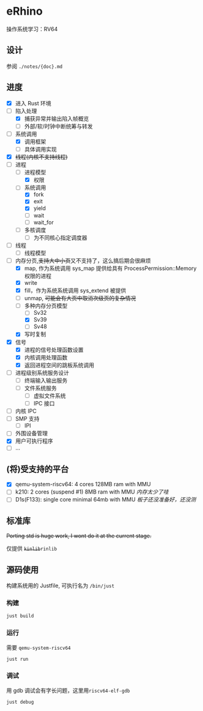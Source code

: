 # eRhino

操作系统学习：RV64

## 设计

参阅 `./notes/{doc}.md`

## 进度

- [x] 进入 Rust 环境
- [ ] 陷入处理
  - [x] 捕获异常并输出陷入帧概览
  - [ ] 外部/软/时钟中断统筹与转发
- [ ] 系统调用
  - [x] 调用框架
  - [ ] 具体调用实现
- [x] ~~线程(内核不支持线程)~~
- [ ] 进程
  - [ ] 进程模型
    - [x] 权限
  - [ ] 系统调用
    - [x] fork
    - [x] exit
    - [x] yield
    - [ ] wait
    - [ ] wait_for
  - [ ] 多核调度
    - [ ] 为不同核心指定调度器
- [ ] 线程
  - [ ] 线程模型
- [ ] 内存分页,~~支持大中小页~~又不支持了，这么搞后期会很麻烦
  - [x] map, 作为系统调用 sys_map 提供给具有 ProcessPermission::Memory 权限的进程
  - [x] write
  - [x] fill，作为系统系统调用 sys_extend 被提供
  - [ ] unmap, ~~可能会有大页中取消次级页的复杂情况~~
  - [ ] 多种内存分页模型
    - [ ] Sv32
    - [x] Sv39
    - [ ] Sv48
  - [x] 写时复制
- [x] 信号
  - [x] 进程的信号处理函数设置
  - [x] 内核调用处理函数
  - [x] 返回进程空间的跳板系统调用
- [ ] 进程级别系统服务设计
  - [ ] 终端输入输出服务
  - [ ] 文件系统服务
    - [ ] 虚拟文件系统
    - [ ] IPC 接口
- [ ] 内核 IPC
- [ ] SMP 支持
  - [ ] IPI
- [ ] 外围设备管理
- [x] 用户可执行程序
- [ ] ...

## (将)受支持的平台

- [x] qemu-system-riscv64: 4 cores 128MB ram with MMU
- [ ] k210: 2 cores (suspend #1) 8MB ram with MMU *内存太少了哇*
- [ ] D1s(F133): single core minimal 64mb with MMU *板子还没准备好，还没测*

## 标准库

~~Porting std is huge work, I wont do it at the current stage.~~

仅提供 ~~`kinlib`~~`rinlib`

## 源码使用

构建系统用的 Justfile, 可执行名为 `/bin/just`

### 构建

```sh
just build
```

### 运行

需要 `qemu-system-riscv64`

```sh
just run
```

### 调试

用 gdb 调试会有字长问题，这里用`riscv64-elf-gdb`

```sh
just debug
```
